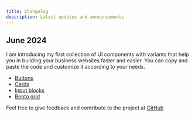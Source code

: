 ```yaml
---
title: Changelog
description: Latest updates and announcements
---
```


## June 2024

I am introducing my first collection of UI components with variants that help you in building your business websites faster and easier. You can copy and paste the code and customize it according to your needs.

- [Buttons](/docs/base-button)
- [Cards](/docs/cards-simple)
- [Input blocks](/docs/inputs)
- [Bento grid](/docs/bento-4)

Feel free to give feedback and contribute to the project at [GitHub](https://github.com/Ali-Hussein-dev/indie-ui)
